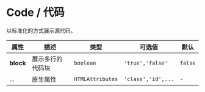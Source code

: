 # Code / 代码

以标准化的方式展示源代码。

<fe-code-show title="默认的" desc="基础的行内代码" name="ex-code-default" />
<fe-code-show title="代码块" desc="多行的代码块展示" name="ex-code-block" />

<fe-attributes>

<fe-attributes-title title="Code Props" />

| 属性      | 描述             | 类型             | 可选值             | 默认    |
| --------- | ---------------- | ---------------- | ------------------ | ------- |
| **block** | 展示多行的代码块 | `boolean`        | `'true','false'`   | `false` |
| ...       | 原生属性         | `HTMLAttributes` | `'class','id',...` | `-`     |

</fe-attributes>
